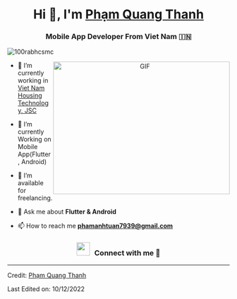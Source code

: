 <h1 align="center">Hi 👋, I'm <a href="https://github.com/quangthanh79" target="blank">
Phạm Quang Thanh</a></h1>
<h3 align="center">Mobile App Developer From Viet Nam &#127470;&#127475</h3>

<p align="left"> <img src="https://komarev.com/ghpvc/?username=100rabhcsmc&label=Profile%20views&color=0e75b6&style=flat" alt="100rabhcsmc" /> </p>

<a target="_blank" align="center">
  <img align="right" top="500" height="300" width="400" alt="GIF" src="https://media.giphy.com/media/SWoSkN6DxTszqIKEqv/giphy.gif">
</a>

- 🔭 I’m currently working in <a href="https://phoenix.tech/griffyn/" target="blank">Viet Nam Housing Technology, JSC</a>

- 🌱 I’m currently Working on Mobile App(Flutter, Android)

- 🤝 I’m available for freelancing.

- 💬 Ask me about **Flutter & Android**

- 📫 How to reach me **phamanhtuan7939@gmail.com**

<h3 align="center" > <img src="https://media.giphy.com/media/iY8CRBdQXODJSCERIr/giphy.gif" width="30" height="30" style="margin-right: 10px;">Connect with me 🤝 </h3>



---

Credit: [Phạm Quang Thanh](https://github.com/quangthanh79)

Last Edited on: 10/12/2022
